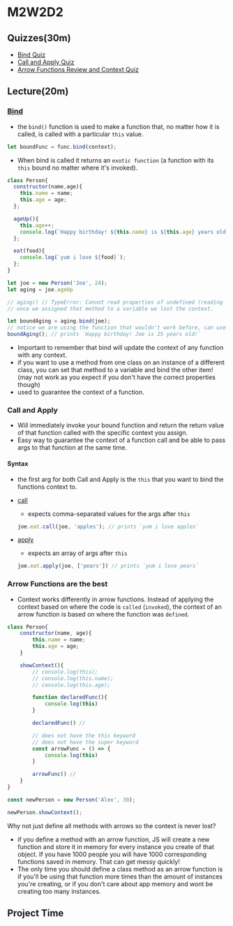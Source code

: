 # M2W2D2

## Quizzes(30m)

- [Bind Quiz](https://open.appacademy.io/learn/js-py---pt-jun-2022-online/week-8---context-and-tdd/bind-quiz)
- [Call and Apply Quiz](https://open.appacademy.io/learn/js-py---pt-jun-2022-online/week-8---context-and-tdd/call-and-apply-quiz)
- [Arrow Functions Review and Context Quiz](https://open.appacademy.io/learn/js-py---pt-jun-2022-online/week-8---context-and-tdd/arrow-functions-review-and-context-quiz)

## Lecture(20m)

### [Bind](https://developer.mozilla.org/en-US/docs/Web/JavaScript/Reference/Global_objects/Function/bind)

- the `bind()` function is used to make a function that, no matter how it is called, is called with a particular `this` value.

```js
let boundFunc = func.bind(context);
```

- When bind is called it returns an `exotic function` (a function with its `this` bound no matter where it's invoked).

```js
class Person{
  constructor(name,age){
    this.name = name;
    this.age = age;
  };

  ageUp(){
    this.age++;
    console.log(`Happy birthday! ${this.name} is ${this.age} years old!`);
  };

  eat(food){
    console.log(`yum i love ${food}`);
  };
}

let joe = new Person('Joe', 24);
let aging = joe.ageUp

// aging() // TypeError: Cannot read properties of undefined (reading 'age') 
// once we assigned that method to a variable we lost the context.

let boundAging = aging.bind(joe);
// notice we are using the function that wouldn't work before, can use the method as well by saying joe.ageUp.bind(joe);
boundAging(); // prints `Happy birthday! Joe is 25 years old!`
```

- Important to remember that bind will update the context of any function with any context.
- if you want to use a method from one class on an instance of a different class, you can set that method to a variable and bind the other item! (may not work as you expect if you don't have the correct properties though)
- used to guarantee the context of a function.

### Call and Apply

- Will immediately invoke your bound function and return the return value of that function called with the specific context you assign.
- Easy way to guarantee the context of a function call and be able to pass args to that function at the same time.

#### Syntax

- the first arg for both Call and Apply is the `this` that you want to bind the functions context to.

- [call](https://developer.mozilla.org/en-US/docs/Web/JavaScript/Reference/Global_Objects/Function/call)
  - expects comma-separated values for the args after `this`

  ```js
  joe.eat.call(joe, 'apples'); // prints `yum i love apples`
  ```

- [apply](https://developer.mozilla.org/en-US/docs/Web/JavaScript/Reference/Global_Objects/Function/apply)
  - expects an array of args after `this`

  ```js
  joe.eat.apply(joe, ['pears']) // prints `yum i love pears`
  ```

### Arrow Functions are the best

- Context works differently in arrow functions. Instead of applying the context based on where the code is `called` (`invoked`), the context of an arrow function is based on where the function was `defined`.

```js
class Person{
	constructor(name, age){
		this.name = name;
		this.age = age;
	}

	showContext(){
		// console.log(this);
		// console.log(this.name);
		// console.log(this.age);

		function declaredFunc(){
			console.log(this)
		}

		declaredFunc() //

		// does not have the this keyword
		// does not have the super keyword
		const arrowFunc = () => {
			console.log(this)
		}

		arrowFunc() //
	}
}

const newPerson = new Person('Alex', 30);

newPerson.showContext();
```

Why not just define all methods with arrows so the context is never lost?

- if you define a method with an arrow function, JS will create a new function and store it in memory for every instance you create of that object. If you have 1000 people you will have 1000 corresponding functions saved in memory. That can get messy quickly!
- The only time you should define a class method as an arrow function is if you'll be using that function more times than the amount of instances you're creating, or if you don't care about app memory and wont be creating too many instances.

## Project Time
